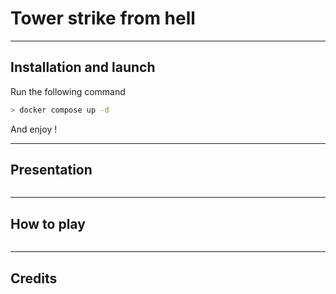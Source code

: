 # Tower strike from hell

---

## Installation and launch

Run the following command

```bash
> docker compose up -d
```

And enjoy !

---

## Presentation

```

```

---

## How to play

```

```

---

## Credits

```

```